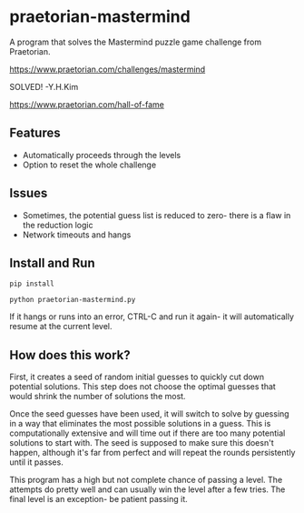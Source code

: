 # praetorian-mastermind
A program that solves the Mastermind puzzle game challenge from Praetorian.

https://www.praetorian.com/challenges/mastermind


SOLVED! -Y.H.Kim

https://www.praetorian.com/hall-of-fame


## Features
- Automatically proceeds through the levels
- Option to reset the whole challenge


## Issues
- Sometimes, the potential guess list is reduced to zero- there is a flaw in the reduction logic
- Network timeouts and hangs


## Install and Run
```pip install```

```python praetorian-mastermind.py```

If it hangs or runs into an error, CTRL-C and run it again- it will automatically resume at the current level.


## How does this work?
First, it creates a seed of random initial guesses to quickly cut down potential solutions. This step does not choose the optimal guesses that would shrink the number of solutions the most.


Once the seed guesses have been used, it will switch to solve by guessing in a way that eliminates the most possible solutions in a guess. This is computationally extensive and will time out if there are too many potential solutions to start with. The seed is supposed to make sure this doesn't happen, although it's far from perfect and will repeat the rounds persistently until it passes. 

This program has a high but not complete chance of passing a level. The attempts do pretty well and can usually win the level after a few tries. The final level is an exception- be patient passing it. 

